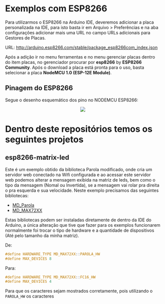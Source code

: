 # Exemplos com ESP8266

Para utilizarmos o ESP8266 na Arduino IDE, deveremos adicionar a placa personalizada na IDE, para isto basta ir em Arquivo > Preferências e na aba configurações adicionar mais uma URL no campo URLs adicionais para Gestores de Placas.

URL: http://arduino.esp8266.com/stable/package_esp8266com_index.json

Após a adição ir no menu ferramentas e no menu gerenciar placas dentro do item placas, no gerenciador procurar por **esp8266** by **ESP8266 Community**. Após o download a placa está pronta para o uso, basta selecionar a placa **NodeMCU 1.0 (ESP-12E Module)**.

## Pinagem do ESP8266

Segue o desenho esquemático dos pino no NODEMCU ESP8266:

<p align="center">
  <img src="https://i.stack.imgur.com/yT4hb.png">
</p>

# Dentro deste repositórios temos os seguintes projetos

## esp8266-matrix-led

Este é um exemplo obtido da biblioteca Parola modificado, onde cria um servidor web conectado na Wifi configurada e ao acessar este servidor web podemos alterar a mensagem exibida na matriz de leds, bem como o tipo da mensagem (Nomal ou Invertida), se a mensagem vai rolar pra direita o pra esquerda e sua velocidade. Neste exemplo precisamos das seguintes bibliotecas:

- [MD_Parola](https://github.com/MajicDesigns/MD_Parola)
- [MD_MAX72XX](https://github.com/MajicDesigns/MD_MAX72XX)

Estas bibliotecas podem ser instaladas diretamente de dentro da IDE do Arduíno, a única alteração que tive que fazer para os exemplos funcionarem normalmente foi trocar o tipo de hardware e a quantidade de dispositivos (Até pelo tamanho da minha matriz).

De:

```c
#define HARDWARE_TYPE MD_MAX72XX::PAROLA_HW
#define MAX_DEVICES 8
```

Para:

```c
#define HARDWARE_TYPE MD_MAX72XX::FC16_HW
#define MAX_DEVICES 4
```

Para que os caracteres sejam mostrados corretamente, pois utilizando o `PAROLA_HW` os caracteres

